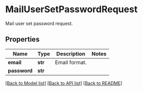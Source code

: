 # MailUserSetPasswordRequest

Mail user set password request.
## Properties
Name | Type | Description | Notes
------------ | ------------- | ------------- | -------------
**email** | **str** | Email format. | 
**password** | **str** |  | 

[[Back to Model list]](../README.md#documentation-for-models) [[Back to API list]](../README.md#documentation-for-api-endpoints) [[Back to README]](../README.md)


